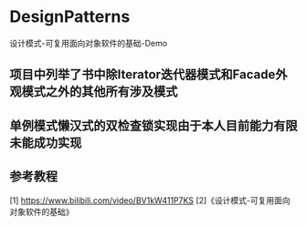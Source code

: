 # DesignPatterns
设计模式-可复用面向对象软件的基础-Demo

## 项目中列举了书中除Iterator迭代器模式和Facade外观模式之外的其他所有涉及模式
## 单例模式懒汉式的双检查锁实现由于本人目前能力有限未能成功实现


## 参考教程
[1] https://www.bilibili.com/video/BV1kW411P7KS
[2]《设计模式-可复用面向对象软件的基础》
